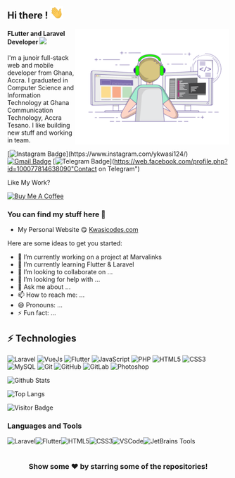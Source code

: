 ## Hi there ! <img src="https://github.com/inspirasiprogrammer/inspirasiprogrammer/blob/main/wave.gif" width="30px">
<img align="right" alt="GIF" src="https://raw.githubusercontent.com/devSouvik/devSouvik/master/gif3.gif" width="350" style="max-width: 100%;">
<h4> FLutter and Laravel Developer <img src="https://media.giphy.com/media/WUlplcMpOCEmTGBtBW/giphy.gif" width="30"> </h4>
I'm a junoir full-stack web and mobile developer from Ghana, Accra. I graduated in Computer Science and Information Technology at Ghana Communication Technology, Accra Tesano. I like building new stuff and working  in  team.

[![Instagram Badge](https://img.shields.io/badge/-@ykwasi-purple?style=flat-square&logo=instagram&logoColor=white&link=[https://instagram.com/ykwasi124/](https://www.instagram.com/ykwasi124/))](https://www.instagram.com/ykwasi124/)
[![Gmail Badge](https://img.shields.io/badge/-evansow2002@gmail.com-c14438?style=flat-square&logo=Gmail&logoColor=white&link=mailto:evansow2002@gmail.com)](mailto:evansow2002@gmail.com)
[![Telegram Badge](https://img.shields.io/badge/-@kwasiEvans-0088CC?style=flat&logo=Facebook&logoColor=white)](https://web.facebook.com/profile.php?id=100077814638090"Contact on Telegram")

Like My Work?

<a href="https://bmc.link/evansow2001" target="_blank"><img src="https://cdn.buymeacoffee.com/buttons/v2/default-yellow.png" alt="Buy Me A Coffee" height="60px" width="217px" ></a>

### You can find my stuff here :leaves:

- My Personal Website :yum: [Kwasicodes.com](https://evans-kwasi.netlify.app)

Here are some ideas to get you started:

- 🔭 I’m currently working on a project at Marvalinks
- 🌱 I’m currently learning Flutter & Laravel
- 👯 I’m looking to collaborate on ...
- 🤔 I’m looking for help with ...
- 💬 Ask me about ...
- 📫 How to reach me: ...
- 😄 Pronouns: ...
- ⚡ Fun fact: ...

## ⚡ Technologies

<!--- just --->

![Laravel](https://img.shields.io/badge/-Laravel-00599C?style=flat-square&logo=Laravel)
![VueJs](https://img.shields.io/badge/vuejs-2.x-brightgreen.svg?style=flat-square)
![Flutter](https://img.shields.io/badge/-Flutter-black?style=flat-square&logo=flutter)
![JavaScript](https://img.shields.io/badge/-JavaScript-black?style=flat-square&logo=javascript)
![PHP](https://img.shields.io/badge/-PHP-black?style=flat-square&logo=php)
![HTML5](https://img.shields.io/badge/-HTML5-E34F26?style=flat-square&logo=html5&logoColor=white)
![CSS3](https://img.shields.io/badge/-CSS3-1572B6?style=flat-square&logo=css3)
![MySQL](https://img.shields.io/badge/-MySQL-black?style=flat-square&logo=mysql)
![Git](https://img.shields.io/badge/-Git-black?style=flat-square&logo=git)
![GitHub](https://img.shields.io/badge/-GitHub-181717?style=flat-square&logo=github)
![GitLab](https://img.shields.io/badge/-GitLab-FCA121?style=flat-square&logo=gitlab)
![Photoshop](https://img.shields.io/badge/-Photoshop-black?style=flat-square&logo=photoshop)

![Github Stats](https://github-readme-stats.vercel.app/api?username=KwasiEvans&count_private=true&show_icons=true&include_all_commits=true)

![Top Langs](https://github-readme-stats.vercel.app/api/top-langs/?username=KwasiEvans&hide=TeX&layout=compact)

![Visitor Badge](https://komarev.com/ghpvc/?username=Prajwal100&color=green)

### Languages and Tools

<img align="left" src="https://simpleicons.org/icons/laravel.svg" alt="Laravel" height="40px" />
<img align="left" src="https://simpleicons.org/icons/flutter.svg" alt="Flutter" height="40px" />
<img align="left" src="https://simpleicons.org/icons/html5.svg" alt="HTML5" height="40px" />
<img align="left" src="https://simpleicons.org/icons/css3.svg" alt="CSS3" height="40px" />
<img align="left" src="https://simpleicons.org/icons/visualstudiocode.svg" alt="VSCode" height="40px" />
<img align="left" src="https://simpleicons.org/icons/jetbrains.svg" alt="JetBrains Tools" height="40px" />
<br />

#

<div align="center">

### Show some ❤️ by starring some of the repositories!

</div>
